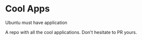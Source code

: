 # Cool Apps
Ubuntu must have application

A repo with all the cool applications. Don't hesitate to PR yours.
